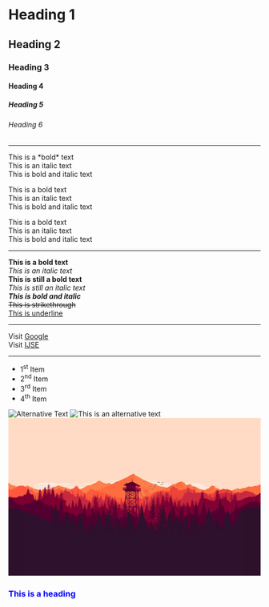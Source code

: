 # Heading 1
## Heading 2
### Heading 3
#### Heading 4
##### Heading 5
###### Heading 6
<hr>
This is a *bold* text <br>
This is an italic text <br>
This is bold and italic text <br>

This is a bold text  
This is an italic text  
This is bold and italic text

This is a bold text \
This is an italic text \
This is bold and italic text
<hr>

**This is a bold text** <br>
*This is an italic text* <br>
__This is still a bold text__<br>
_This is still an italic text_ <br>
***This is bold and italic*** <br>
~~This is strikethrough~~ <br>
<ins>This is underline</ins>
<hr>

Visit [Google](https://google.lk) \
Visit [IJSE](https://ijse.lk)
<hr>

- 1<sup>st</sup> Item
- 2<sup>nd</sup> Item
- 3<sup>rd</sup> Item
- 4<sup>th</sup> Item

![Alternative Text](https://www.google.lk/images/branding/googlelogo/1x/googlelogo_color_272x92dp.png)
<img src="https://www.google.lk/images/branding/googlelogo/1x/googlelogo_color_272x92dp.png" alt="This is an alternative text">
![](img/image.jpg)

### <span style="color: blue">This is a heading</span>

